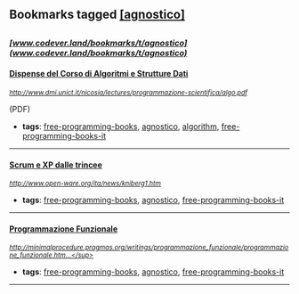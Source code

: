 ## Bookmarks tagged [[agnostico]](https://www.codever.land/search?q=[agnostico])

_<sup><sup>[www.codever.land/bookmarks/t/agnostico](www.codever.land/bookmarks/t/agnostico)</sup></sup>_
---
#### [Dispense del Corso di Algoritmi e Strutture Dati](http://www.dmi.unict.it/nicosia/lectures/programmazione-scientifica/algo.pdf)
_<sup>http://www.dmi.unict.it/nicosia/lectures/programmazione-scientifica/algo.pdf</sup>_

(PDF)
* **tags**: [free-programming-books](../tagged/free-programming-books.md), [agnostico](../tagged/agnostico.md), [algorithm](../tagged/algorithm.md), [free-programming-books-it](../tagged/free-programming-books-it.md)
---
#### [Scrum e XP dalle trincee](http://www.open-ware.org/ita/news/kniberg1.htm)
_<sup>http://www.open-ware.org/ita/news/kniberg1.htm</sup>_

* **tags**: [free-programming-books](../tagged/free-programming-books.md), [agnostico](../tagged/agnostico.md), [free-programming-books-it](../tagged/free-programming-books-it.md)
---
#### [Programmazione Funzionale](http://minimalprocedure.pragmas.org/writings/programmazione_funzionale/programmazione_funzionale.html)
_<sup>http://minimalprocedure.pragmas.org/writings/programmazione_funzionale/programmazione_funzionale.htm...</sup>_

* **tags**: [free-programming-books](../tagged/free-programming-books.md), [agnostico](../tagged/agnostico.md), [free-programming-books-it](../tagged/free-programming-books-it.md)
---
